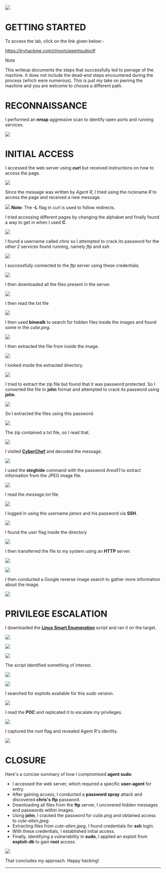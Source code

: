 ![](IMAGES/0.png)
# GETTING STARTED

To access the lab, click on the link given below:-

https://tryhackme.com/r/room/agentsudoctf

> [!NOTE] 
> This writeup documents the steps that successfully led to pwnage of the machine. It does not include the dead-end steps encountered during the process (which were numerous). This is just my take on pwning the machine and you are welcome to choose a different path.

# RECONNAISSANCE

I performed an **nmap** aggressive scan to identify open ports and running services.

![](IMAGES/1.png)

# INITIAL ACCESS

I accessed the web server using **curl** but received instructions on how to access the page.

![](IMAGES/2.png)

Since the message was written by *Agent R*, I tried using the nickname *R* to access the page and received a new message.

![](IMAGES/3.png)
**Note:** The **-L** flag in curl is used to follow redirects.

I tried accessing different pages by changing the alphabet and finally found a way to get in when I used **C**.

![](IMAGES/4.png)

I found a username called *chris* so I attempted to crack its password for the other 2 services found running, namely *ftp* and *ssh*.

![](IMAGES/5.png)

I successfully connected to the *ftp* server using these credentials.

![](IMAGES/6.png)

I then downloaded all the files present in the server.

![](IMAGES/7.png)

I then read the txt file

![](IMAGES/8.png)

I then used **binwalk** to search for hidden files inside the images and found some in the *cutie.png*.

![](IMAGES/9.png)

I then extracted the file from inside the image.

![](IMAGES/10.png)

I looked inside the extracted directory.

![](IMAGES/11.png)

I tried to extract the zip file but found that it was password protected. So I converted the file to **john** format and attempted to crack its password using **john**.

![](IMAGES/12.png)

So I extracted the files using this password.

![](IMAGES/13.png)

The zip contained a txt file, so I read that.

![](IMAGES/14.png)

I visited [**CyberChef**](https://gchq.github.io/CyberChef/) and decoded the message.

![](IMAGES/15.png)

I used the **steghide** command with the password *Area51* to extract information from the JPEG image file.

![](IMAGES/16.png)

I read the *message.txt* file

![](IMAGES/17.png)

I logged in using the username *james* and his password via **SSH**.

![](IMAGES/18.png)

I found the *user* flag inside the directory

![](IMAGES/19.png)

I then transferred the file to my system using an **HTTP** server.

![](IMAGES/20.png)

![](IMAGES/21.png)

I then conducted a Google reverse image search to gather more information about the image.

![](IMAGES/22.png)

# PRIVILEGE ESCALATION

I downloaded the [**Linux Smart Enumeration**](https://github.com/diego-treitos/linux-smart-enumeration) script and ran it on the target.

![](IMAGES/23.png)

![](IMAGES/24.png)

![](IMAGES/25.png)

The script identified something of interest.

![](IMAGES/26.png)

![](IMAGES/27.png)

I searched for exploits available for this *sudo* version.

![](IMAGES/28.png)

I read the **POC** and replicated it to escalate my privileges.

![](IMAGES/29.png)

I captured the *root* flag and revealed Agent R's identity.

![](IMAGES/30.png)

# CLOSURE

Here's a concise summary of how I compromised **agent sudo**:
- I accessed the web server, which required a specific **user-agent** for entry.
- After gaining access, I conducted a **password spray** attack and discovered **chris's** **ftp** password.
- Downloading all files from the **ftp** server, I uncovered hidden messages and passwords within images.
- Using **john**, I cracked the password for *cutie.png* and obtained access to *cute-alien.jpeg*.
- Extracting files from *cute-alien.jpeg*, I found credentials for **ssh** login.
- With these credentials, I established initial access.
- Finally, identifying a vulnerability in **sudo**, I applied an exploit from **exploit-db** to gain **root** access.

![](IMAGES/x.png)

That concludes my approach. Happy hacking!

---
